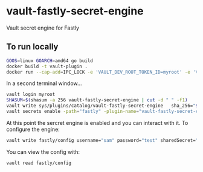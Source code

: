 # vault-fastly-secret-engine
Vault secret engine for Fastly

## To run locally

```bash
GOOS=linux GOARCH=amd64 go build
docker build -t vault-plugin .
docker run --cap-add=IPC_LOCK -e 'VAULT_DEV_ROOT_TOKEN_ID=myroot' -e 'VAULT_DEV_LISTEN_ADDRESS=0.0.0.0:1234' -p 1234:1234 vault-plugin
```

In a second terminal window...

```bash
vault login myroot
SHASUM=$(shasum -a 256 vault-fastly-secret-engine | cut -d " " -f1)
vault write sys/plugins/catalog/vault-fastly-secret-engine   sha_256="$SHASUM"   command="vault-fastly-secret-engine"
vault secrets enable -path="fastly" -plugin-name="vault-fastly-secret-engine" plugin
```

At this point the sercret engine is enabled and you can interact with it.  To configure the engine: 

```bash
vault write fastly/config username="sam" password="test" sharedSecret="123"
```

You can view the config with: 

```bash
vault read fastly/config
```
